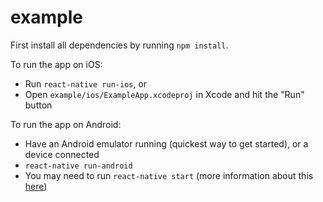 # example

First install all dependencies by running `npm install`.

To run the app on iOS:

* Run `react-native run-ios`, or
* Open `example/ios/ExampleApp.xcodeproj` in Xcode and hit the "Run" button

To run the app on Android:

* Have an Android emulator running (quickest way to get started), or a device connected
* `react-native run-android`
* You may need to run `react-native start` (more information about this [here](https://facebook.github.io/react-native/docs/getting-started.html#troubleshooting-run))
